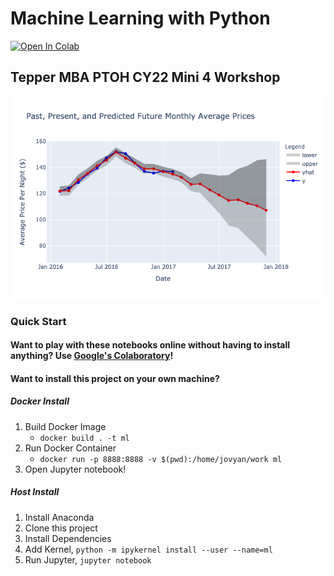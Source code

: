 
# Machine Learning with Python
[![Open In Colab](https://colab.research.google.com/assets/colab-badge.svg)](https://colab.research.google.com/github/carriegardner428/ML-with-Python-Tepper-CY22-Mini4/blob/main/)

## Tepper MBA PTOH CY22 Mini 4 Workshop

![Past, Present, Future Monthly Prices](img/Forecast/Past-Present-Future-Monthly-Prices.png)

### Quick Start


#### Want to play with these notebooks online without having to install anything? Use [Google's Colaboratory](https://colab.research.google.com/github/carriegardner428/ML-with-Python-Tepper-CY22-Mini4/blob/main/)!



#### Want to install this project on your own machine?

##### Docker Install
1. Build Docker Image
   - `docker build . -t ml`
2. Run Docker Container
   - `docker run -p 8888:8888 -v $(pwd):/home/jovyan/work ml`
3. Open Jupyter notebook!


##### Host Install
1. Install Anaconda
2. Clone this project
3. Install Dependencies
4. Add Kernel, `python -m ipykernel install --user --name=ml`
5. Run Jupyter, `jupyter notebook`


